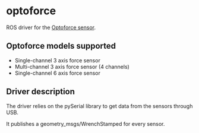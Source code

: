 # optoforce

ROS driver for the [Optoforce sensor](http://optoforce.com/3dsensor/).

## Optoforce models supported

- Single-channel 3 axis force sensor
- Multi-channel 3 axis force sensor (4 channels)
- Single-channel 6 axis force sensor

## Driver description

The driver relies on the pySerial library to get data from the sensors through USB.

It publishes a geometry_msgs/WrenchStamped for every sensor.


